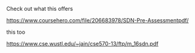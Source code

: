 Check out what this offers

https://www.coursehero.com/file/206683978/SDN-Pre-Assessmentpdf/

this too

https://www.cse.wustl.edu/~jain/cse570-13/ftp/m_16sdn.pdf
